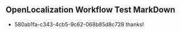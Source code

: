 ## OpenLocalization Workflow Test MarkDown
* 580ab1fa-c343-4cb5-9c62-068b85d8c728 thanks!

<!--HONumber=Jul16_HO3-->


